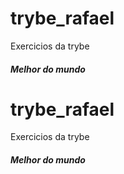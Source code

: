 # trybe_rafael
Exercicios da trybe

##### Melhor do mundo
# trybe_rafael
Exercicios da trybe

##### Melhor do mundo